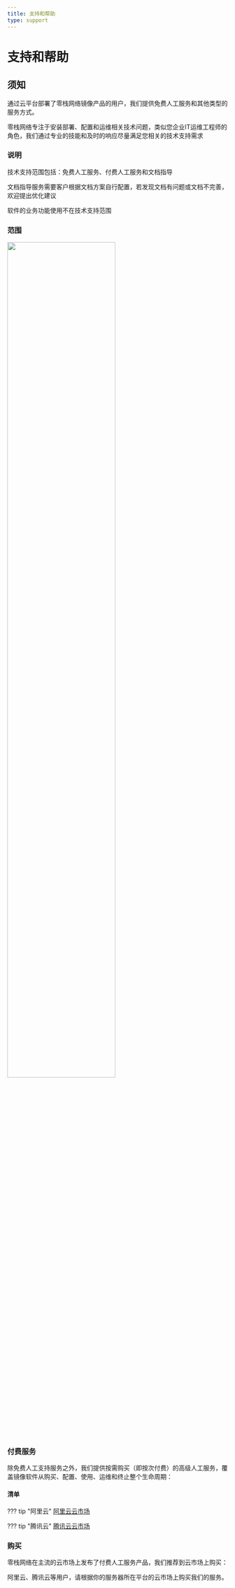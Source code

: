 ```yaml
---
title: 支持和帮助
type: support
---
```


# 支持和帮助

## 须知

通过云平台部署了零栈网络镜像产品的用户，我们提供免费人工服务和其他类型的服务方式。

零栈网络专注于安装部署、配置和运维相关技术问题，类似您企业IT运维工程师的角色，我们通过专业的技能和及时的响应尽量满足您相关的技术支持需求

### 说明
技术支持范围包括：免费人工服务、付费人工服务和文档指导

文档指导服务需要客户根据文档方案自行配置，若发现文档有问题或文档不完善，欢迎提出优化建议

软件的业务功能使用不在技术支持范围

### 范围

<img src='https://cdn.jsdelivr.net/gh/virain/picture@main/img/service-2020-12-02-10-32-49.jpg' width=70%>

### 付费服务

除免费人工支持服务之外，我们提供按需购买（即按次付费）的高级人工服务，覆盖镜像软件从购买、配置、使用、运维和终止整个生命周期：

#### 清单

??? tip "阿里云"
    [阿里云云市场](https://shop29568xq0.market.aliyun.com/page/productlist.html?cId=52734001)

??? tip "腾讯云"
    [腾讯云云市场](https://market.cloud.tencent.com/stores/1301806853?pageName=all&cids=0&dt=manual)

### 购买
零栈网络在主流的云市场上发布了付费人工服务产品，我们推荐到云市场上购买：

阿里云、腾讯云等用户，请根据你的服务器所在平台的云市场上购买我们的服务。